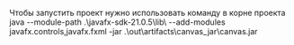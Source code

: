 Чтобы запустить проект нужно использовать команду в корне проекта
java --module-path .\javafx-sdk-21.0.5\lib\ --add-modules javafx.controls,javafx.fxml -jar .\out\artifacts\canvas_jar\canvas.jar
